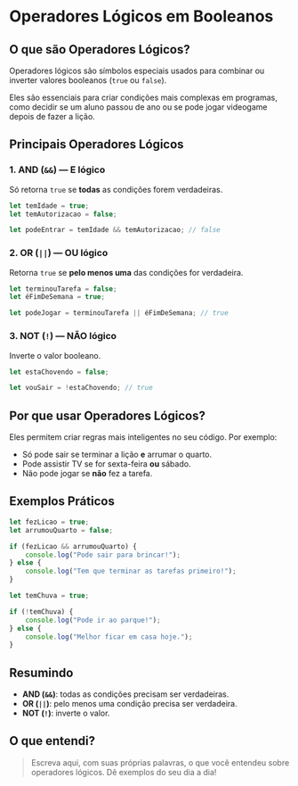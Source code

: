 # Operadores Lógicos em Booleanos

## O que são Operadores Lógicos?

Operadores lógicos são símbolos especiais usados para combinar ou inverter valores booleanos (`true` ou `false`).

Eles são essenciais para criar condições mais complexas em programas, como decidir se um aluno passou de ano ou se pode jogar videogame depois de fazer a lição.

## Principais Operadores Lógicos

### 1. **AND (`&&`)** — E lógico

Só retorna `true` se **todas** as condições forem verdadeiras.

```js
let temIdade = true;
let temAutorizacao = false;

let podeEntrar = temIdade && temAutorizacao; // false
```

### 2. **OR (`||`)** — OU lógico

Retorna `true` se **pelo menos uma** das condições for verdadeira.

```js
let terminouTarefa = false;
let éFimDeSemana = true;

let podeJogar = terminouTarefa || éFimDeSemana; // true
```

### 3. **NOT (`!`)** — NÃO lógico

Inverte o valor booleano.

```js
let estaChovendo = false;

let vouSair = !estaChovendo; // true
```

## Por que usar Operadores Lógicos?

Eles permitem criar regras mais inteligentes no seu código. Por exemplo:

- Só pode sair se terminar a lição **e** arrumar o quarto.
- Pode assistir TV se for sexta-feira **ou** sábado.
- Não pode jogar se **não** fez a tarefa.

## Exemplos Práticos

```js
let fezLicao = true;
let arrumouQuarto = false;

if (fezLicao && arrumouQuarto) {
    console.log("Pode sair para brincar!");
} else {
    console.log("Tem que terminar as tarefas primeiro!");
}
```

```js
let temChuva = true;

if (!temChuva) {
    console.log("Pode ir ao parque!");
} else {
    console.log("Melhor ficar em casa hoje.");
}
```

## Resumindo

- **AND (`&&`)**: todas as condições precisam ser verdadeiras.
- **OR (`||`)**: pelo menos uma condição precisa ser verdadeira.
- **NOT (`!`)**: inverte o valor.

## O que entendi?

> Escreva aqui, com suas próprias palavras, o que você entendeu sobre operadores lógicos. Dê exemplos do seu dia a dia!
